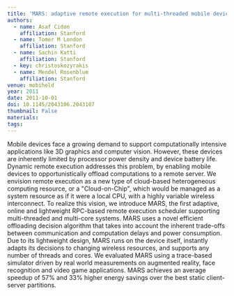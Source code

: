 ```yaml
---
title: 'MARS: adaptive remote execution for multi-threaded mobile devices'
authors:
  - name: Asaf Cidon
    affiliation: Stanford
  - name: Tomer M London
    affiliation: Stanford
  - name: Sachin Katti
    affiliation: Stanford
  - key: christoskozyrakis
  - name: Mendel Rosenblum
    affiliation: Stanford
venue: mobiheld
year: 2011
date: 2011-10-01
doi: 10.1145/2043106.2043107
thumbnail: False
materials:
tags:
---
```

Mobile devices face a growing demand to support computationally intensive applications like 3D graphics and computer vision. However, these devices are inherently limited by processor power density and device battery life. Dynamic remote execution addresses this problem, by enabling mobile devices to opportunistically offload computations to a remote server. We envision remote execution as a new type of cloud-based heterogeneous computing resource, or a "Cloud-on-Chip", which would be managed as a system resource as if it were a local CPU, with a highly variable wireless interconnect. To realize this vision, we introduce MARS, the first adaptive, online and lightweight RPC-based remote execution scheduler supporting multi-threaded and multi-core systems. MARS uses a novel efficient offloading decision algorithm that takes into account the inherent trade-offs between communication and computation delays and power consumption. Due to its lightweight design, MARS runs on the device itself, instantly adapts its decisions to changing wireless resources, and supports any number of threads and cores. We evaluated MARS using a trace-based simulator driven by real world measurements on augmented reality, face recognition and video game applications. MARS achieves an average speedup of 57% and 33% higher energy savings over the best static client-server partitions.
